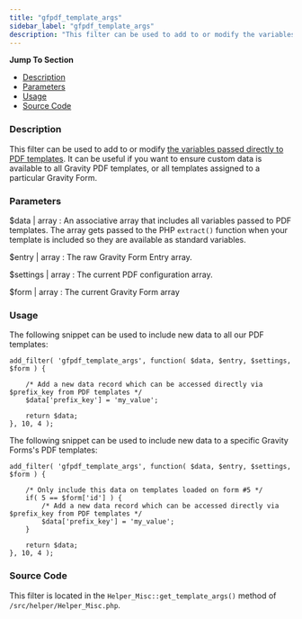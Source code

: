 ```yaml
---
title: "gfpdf_template_args"
sidebar_label: "gfpdf_template_args"
description: "This filter can be used to add to or modify the variables passed directly to PDF templates."
---
```


**Jump To Section**

* [Description](#description)
* [Parameters](#parameters)
* [Usage](#usage)
* [Source Code](#source-code)

### Description

This filter can be used to add to or modify [the variables passed directly to PDF templates](developer-first-custom-pdf.md#variables-available). It can be useful if you want to ensure custom data is available to all Gravity PDF templates, or all templates assigned to a particular Gravity Form.

### Parameters

$data | array
:    An associative array that includes all variables passed to PDF templates. The array gets passed to the PHP `extract()` function when your template is included so they are available as standard variables.

$entry | array
:    The raw Gravity Form Entry array.

$settings | array
:    The current PDF configuration array.

$form | array
:    The current Gravity Form array

### Usage

The following snippet can be used to include new data to all our PDF templates:

```
add_filter( 'gfpdf_template_args', function( $data, $entry, $settings, $form ) {

	/* Add a new data record which can be accessed directly via $prefix_key from PDF templates */
	$data['prefix_key'] = 'my_value';

	return $data;
}, 10, 4 );
```

The following snippet can be used to include new data to a specific Gravity Forms's PDF templates:

```
add_filter( 'gfpdf_template_args', function( $data, $entry, $settings, $form ) {

	/* Only include this data on templates loaded on form #5 */
	if( 5 == $form['id'] ) {
		/* Add a new data record which can be accessed directly via $prefix_key from PDF templates */
		$data['prefix_key'] = 'my_value';
	}

	return $data;
}, 10, 4 );
```

### Source Code

This filter is located in the `Helper_Misc::get_template_args()` method of `/src/helper/Helper_Misc.php`.